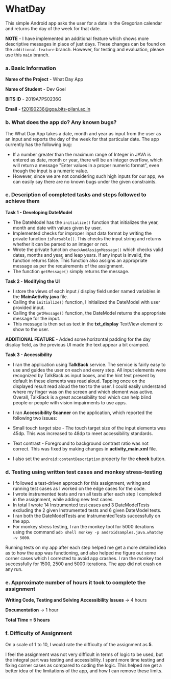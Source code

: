 # WhatDay

This simple Android app asks the user for a date in the Gregorian calendar and returns the day of the week for that date.

**NOTE** - I have implemented an additional feature which shows more descriptive messages in place of just days. These changes can be found on the `additional-feature` branch. However, for testing and evaluation, please use this `main` branch.

### a. Basic Information

**Name of the Project** - What Day App

**Name of Student** - Dev Goel

**BITS ID** - 2019A7PS0236G

**Email** - f20190236@goa.bits-pilani.ac.in

### b. What does the app do? Any known bugs?

The What Day App takes a date, month and year as input from the user as an input and reports the day of the week for that particular date.
The app currently has the following bug:

* If a number greater than the maximum range of Integer in JAVA is entered as date, month or year, there will be an integer overflow, which will return a message "Enter values in a proper numeric format", even though the input is a numeric value.
* However, since we are not considering such high inputs for our app, we can easily say there are no known bugs under the given constraints.

### c. Description of completed tasks and steps followed to achieve them

**Task 1 - Developing DateModel**

* The DateModel has the `initialize()` function that initializes the year, month and date with values given by user.
* Implemented checks for improper input data format by writing the private function `isParsable()`. This checks the input string and returns whether it can be parsed to an integer or not.
* Wrote the private function `checkAndAssignMessage()` which checks valid dates, months and year, and leap years. If any input is invalid, the function returns false. This function also assigns an appropriate message as per the requirements of the assignment.
* The function `getMessage()` simply returns the message.

**Task 2 - Modifying the UI**

* I store the views of each input / display field under named variables in the **MainActivity.java** file.
* Calling the `initialize()` function, I initialized the DateModel with user provided input.
* Calling the `getMessage()` function, the DateModel returns the appropriate message for the input.
* This message is then set as text in the **txt_display** TextView element to show to the user.

**ADDITIONAL FEATURE** - Added some horizontal padding for the day display field, as the previous UI made the text appear a bit cramped.

**Task 3 - Accessibility**

* I ran the application using **TalkBack** service. The service is fairly easy to use and guides the user on each and every step. All input elements were recognized by TalkBack as input boxes, and the hint text present by default in these elements was read aloud. Tapping once on the displayed result read aloud the text to the user. I could easily understand where my finger was on the screen and which element was active. Overall, TalkBack is a great accessibility tool which can help blind people or people with vision impairments to use apps.

* I ran **Accessibility Scanner** on the application, which reported the following two issues:
 * Small touch target size - The touch target size of the input elements was 45dp. This was increased to 48dp to meet accessibility standards.
 * Text contrast - Foreground to background contrast ratio was not correct. This was fixed by making changes in **activity_main.xml** file.

* I also set the `android:contentDescription` property for the **check** button.

### d. Testing using written test cases and monkey stress-testing

* I followed a test-driven approach for this assignment, writing and running test cases as I worked on the edge cases for the code.
* I wrote instrumented tests and ran all tests after each step I completed in the assignment, while adding new test cases.
* In total I wrote 14 Instrumented test cases and 3 DateModelTests excluding the 2 given Instrumented tests and 6 given DateModel tests.
* I ran both the DateModelTests and InstrumentedTests successfully on the app.
* For monkey stress testing, I ran the monkey tool for 5000 iterations using the command `adb shell monkey -p androidsamples.java.whatday -v 5000`.

Running tests on my app after each step helped me get a more detailed idea as to how the app was functioning, and also helped me figure out some corner cases which I corrected to avoid app crashes.
I ran the monkey tool successfully for 1500, 2500 and 5000 iterations. The app did not crash on any run.

### e. Approximate number of hours it took to complete the assignment

**Writing Code, Testing and Solving Accessibility Issues** -> 4 hours

**Documentation** -> 1 hour

**Total Time = 5 hours**

### f. Difficulty of Assignment

On a scale of 1 to 10, I would rate the difficulty of the assignment as **5**.

I feel the assignment was not very difficult in terms of logic to be used, but the integral part was testing and accessibility.
I spent more time testing and fixing corner cases as compared to coding the logic. This helped me get a better idea of the limitations of the app, and how I can remove these limits.